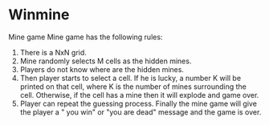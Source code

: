# Winmine
Mine game
Mine game has the following rules:
1. There is a NxN grid.
2. Mine randomly selects M cells as the hidden mines.
3. Players do not know where are the hidden mines.
4. Then player starts to select a cell. If he is lucky, a number K will be printed on
that cell, where K is the number of mines surrounding the cell. Otherwise, if the
cell has a mine then it will explode and game over.
5. Player can repeat the guessing process. Finally the mine game will give the
player a " you win" or "you are dead" message and the game is over.
